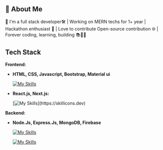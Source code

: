 ## 🚀 About Me
👋 I'm a full stack developer🛠️ | Working on MERN techs for 1+ year | Hackathon enthusiast 🚀 | Love to contribute Open-source contribution 🌐 | Forever coding, learning, building 📚👨‍💻





## Tech Stack

**Frontend:** 

- **HTML, CSS, Javascript, Bootstrap, Material ui**

  [![My Skills](https://skillicons.dev/icons?i=html,css,js,bootstrap,materialui)](https://skillicons.dev)

- **React.js, Next.js:** 

   [![My Skills](https://skillicons.dev/icons?i=react,nextjs,)](https://skillicons.dev)


**Backend:** 

- **Node.Js, Express.Js, MongoDB, Firebase**

  [![My Skills](https://skillicons.dev/icons?i=nodejs,expressjs,mongo,firebase)](https://skillicons.dev)

  [![My Skills](https://skillicons.dev/icons?i=git,github,figma,vscode)](https://skillicons.dev)  

